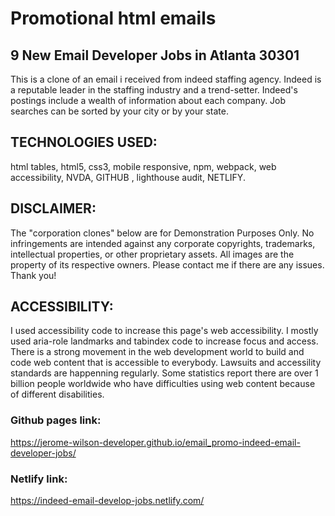 # Promotional html emails

## 9 New Email Developer Jobs in Atlanta 30301
This is a clone of an email i received from indeed staffing agency. Indeed is a reputable leader in the staffing industry and a trend-setter. Indeed's postings include a wealth of information about each company. Job searches can be sorted by your city or by your state. 

## TECHNOLOGIES USED:
html tables, html5, css3, mobile responsive, npm, webpack, web accessibility, NVDA, GITHUB , lighthouse audit, NETLIFY.

## DISCLAIMER:
The "corporation clones" below are for Demonstration Purposes Only. No infringements are intended against any corporate copyrights, trademarks, intellectual properties, or other proprietary assets. All images are the property of its respective owners. Please contact me if there are any issues. Thank you!

## ACCESSIBILITY:
I used accessibility code to increase this page's web accessibility. I mostly used aria-role landmarks and tabindex code to increase focus and access. There is a strong movement in the web development world to build and code web content that is accessible to everybody. Lawsuits and accessility standards are happenning regularly. Some statistics report there are over 1 billion people worldwide who have difficulties using web content because of different disabilities.

### Github pages link:
https://jerome-wilson-developer.github.io/email_promo-indeed-email-developer-jobs/

### Netlify link:
https://indeed-email-develop-jobs.netlify.com/
